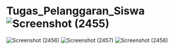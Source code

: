 # Tugas_Pelanggaran_Siswa![Screenshot (2455)](https://user-images.githubusercontent.com/101534400/215956078-556f1fe7-81f5-4a3d-b937-25f724f61b1d.png)
![Screenshot (2456)](https://user-images.githubusercontent.com/101534400/215956087-daa019a9-b8c1-41ac-b1e6-3effc2c67c06.png)
![Screenshot (2457)](https://user-images.githubusercontent.com/101534400/215956092-e15abdea-93b8-40e7-bfe7-43eb30a3242b.png)
![Screenshot (2458)](https://user-images.githubusercontent.com/101534400/215956095-3e4c0f9e-ab8a-4e67-a008-345664b1a224.png)
